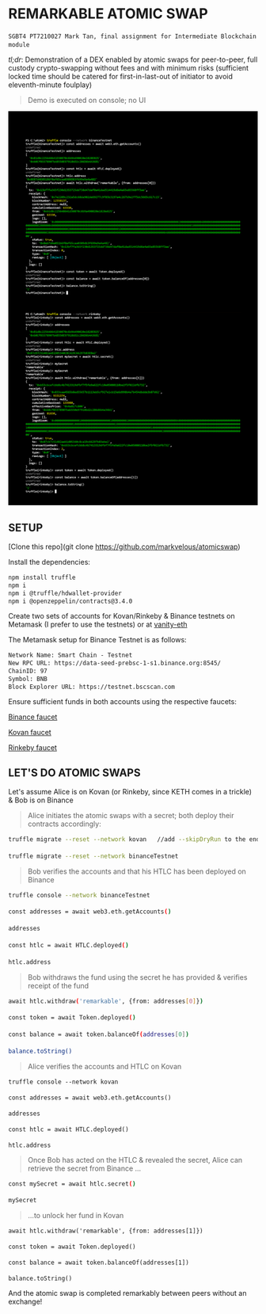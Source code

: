 # REMARKABLE ATOMIC SWAP

`SGBT4 PT7210027 Mark Tan, final assignment for Intermediate Blockchain module`

_tl;dr_: Demonstration of a DEX enabled by atomic swaps for peer-to-peer, full custody crypto-swapping without fees and with minimum risks (sufficient locked time should be catered for first-in-last-out of initiator to avoid eleventh-minute foulplay)

> Demo is executed on console; no UI

![](screen.png)

## SETUP

[Clone this repo](git clone https://github.com/markvelous/atomicswap)

Install the dependencies:
```
npm install truffle
npm i 
npm i @truffle/hdwallet-provider
npm i @openzeppelin/contracts@3.4.0
```

Create two sets of accounts for Kovan/Rinkeby & Binance testnets on Metamask (I prefer to use the testnets) or at [vanity-eth](https://vanity-eth.tk/) 

The Metamask setup for Binance Testnet is as follows:
```
Network Name: Smart Chain - Testnet
New RPC URL: https://data-seed-prebsc-1-s1.binance.org:8545/
ChainID: 97
Symbol: BNB
Block Explorer URL: https://testnet.bscscan.com
```

Ensure sufficient funds in both accounts using the respective faucets:

[Binance faucet](https://testnet.binance.org/faucet-smart)

[Kovan faucet](https://gitter.im/kovan-testnet/faucet)

[Rinkeby faucet](https://faucet.rinkeby.io/)

## LET'S DO ATOMIC SWAPS

Let's assume Alice is on Kovan (or Rinkeby, since KETH comes in a trickle) & Bob is on Binance

>Alice initiates the atomic swaps with a secret; both deploy their contracts accordingly:

```bash
truffle migrate --reset --network kovan   //add --skipDryRun to the end if there is a callback error

truffle migrate --reset --network binanceTestnet
```

>Bob verifies the accounts and that his HTLC has been deployed on Binance
```bash
truffle console --network binanceTestnet

const addresses = await web3.eth.getAccounts()

addresses

const htlc = await HTLC.deployed()

htlc.address
```

>Bob withdraws the fund using the secret he has provided & verifies receipt of the fund
```bash
await htlc.withdraw('remarkable', {from: addresses[0]})

const token = await Token.deployed()

const balance = await token.balanceOf(addresses[0])

balance.toString()
```

>Alice verifies the accounts and HTLC on Kovan
```
truffle console --network kovan

const addresses = await web3.eth.getAccounts()

addresses

const htlc = await HTLC.deployed()

htlc.address
```

>Once Bob has acted on the HTLC & revealed the secret, Alice can retrieve the secret from Binance ...
```bash
const mySecret = await htlc.secret()

mySecret
```
>...to unlock her fund in Kovan
```
await htlc.withdraw('remarkable', {from: addresses[1]})

const token = await Token.deployed()

const balance = await token.balanceOf(addresses[1])

balance.toString()
```

And the atomic swap is completed remarkably between peers without an exchange!